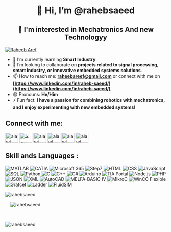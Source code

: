 <h1 align="center">👋 Hi, I’m @rahebsaeed</h1>
<h2 align="center">👀 I'm interested in Mechatronics And new Technologyy</h2>
<p align="left"> <a href="https://twitter.com/" target="blank"><img src="https://img.shields.io/twitter/follow/:RaheebAref" alt="Raheeb Aref" /></a> </p>

- 🌱 I’m currently learning **Smart Industry**.
- 💞️ I’m looking to collaborate on **projects related to signal processing, smart industry, or innovative embedded systems solutions**.
- 📫 How to reach me: **[raheebareef@gmail.com](mailto:raheebareef@gmail.com)** or connect with me on **[https://www.linkedin.com/in/raheb-saeed/](https://www.linkedin.com/in/raheb-saeed/)**.
- 😄 Pronouns: **He/Him**
- ⚡ Fun fact: **I have a passion for combining robotics with mechatronics, and I enjoy experimenting with new embedded systems!**


<h2 align="left">Connect with me:</h2>
<p align="left">
<a href="https://www.linkedin.com/in/raheb-saeed/" target="blank"><img align="center" src="https://raw.githubusercontent.com/rahuldkjain/github-profile-readme-generator/master/src/images/icons/Social/linked-in-alt.svg" alt="alawi masfar" height="30" width="40" /></a>
<a href="https://www.facebook.com/raheeb.almikhlafy" target="blank"><img align="center" src="https://raw.githubusercontent.com/rahuldkjain/github-profile-readme-generator/master/src/images/icons/Social/facebook.svg" alt="علوي بن أحمد" height="30" width="40" /></a>
<a href="https://www.instagram.com/raheeb_aref/" target="blank"><img align="center" src="https://raw.githubusercontent.com/rahuldkjain/github-profile-readme-generator/master/src/images/icons/Social/instagram.svg" alt="alawi masfar" height="30" width="40" /></a>
<a href="https://twitter.com/RaheebAref" target="blank"><img align="center" src="https://support-assets.githubassets.com/packs/static/app/assets/images/footer/twitter-0f757c30303936ee3905.svg" alt="alawi masfar" height="30" width="40" /></a>
<a href="https://www.researchgate.net/profile/Raheb-Saeed-2" target="blank"><img align="center" src="https://c5.rgstatic.net/m/42199702882742/images/favicon/favicon-32x32.png" alt="alawi masfar" height="30" width="40" /></a>
<a href="https://orcid.org/0009-0005-5613-8767" target="blank"><img align="center" src="https://orcid.org/assets/vectors/orcid.logo.icon.svg" alt="alawi masfar" height="30" width="40" /></a>
</p>

<h2 align="left">Skill ands Languages :</h2>
<p>
   <img src="https://img.shields.io/badge/MATLAB-F5B701?style=flat&logo=matlab&logoColor=black" alt="MATLAB" />
   <img src="https://img.shields.io/badge/CATIA-5D5D5D?style=flat&logo=catia&logoColor=white" alt="CATIA" />
  <img src="https://img.shields.io/badge/Microsoft%20365-0078D4?style=flat&logo=microsoft&logoColor=white" alt="Microsoft 365" />
  <img src="https://img.shields.io/badge/Step7-00A3E0?style=flat&logo=siemens&logoColor=white" alt="Step7" />
<img src="https://img.shields.io/badge/HTML-E34F26?style=flat&logo=html5&logoColor=white" alt="HTML" />
  <img src="https://img.shields.io/badge/CSS-1572B6?style=flat&logo=css3&logoColor=white" alt="CSS" />
  <img src="https://img.shields.io/badge/JavaScript-F7DF1C?style=flat&logo=javascript&logoColor=black" alt="JavaScript" />
  <img src="https://img.shields.io/badge/SQL-003B57?style=flat&logo=sql&logoColor=white" alt="SQL" />
  <img src="https://img.shields.io/badge/Python-3776AB?style=flat&logo=python&logoColor=white" alt="Python" />
  <img src="https://img.shields.io/badge/C-00599C?style=flat&logo=c&logoColor=white" alt="C" />
  <img src="https://img.shields.io/badge/C%2B%2B-00599C?style=flat&logo=c%2B%2B&logoColor=white" alt="C++" />
  <img src="https://img.shields.io/badge/C%23-239120?style=flat&logo=c-sharp&logoColor=white" alt="C#" />
  <img src="https://img.shields.io/badge/Arduino-00979D?style=flat&logo=arduino&logoColor=white" alt="Arduino" />
  <img src="https://img.shields.io/badge/TIA%20Portal-000000?style=flat&logo=siemens&logoColor=white" alt="TIA Portal" />
  <img src="https://img.shields.io/badge/Node.js-8CC84C?style=flat&logo=node.js&logoColor=white" alt="Node.js" />
  <img src="https://img.shields.io/badge/PHP-777BB4?style=flat&logo=php&logoColor=white" alt="PHP" />
  <img src="https://img.shields.io/badge/JSON-000000?style=flat&logo=json&logoColor=white" alt="JSON" />
  <img src="https://img.shields.io/badge/XML-000000?style=flat&logo=xml&logoColor=white" alt="XML" />
  <img src="https://img.shields.io/badge/AutoCAD-%23D81D4A?style=flat&logo=autocad&logoColor=white" alt="AutoCAD" />
  <img src="https://img.shields.io/badge/MELFA-BASIC%20IV-0078D4?style=flat&logo=siemens&logoColor=white" alt="MELFA-BASIC IV" />
  <img src="https://img.shields.io/badge/MikroC-000000?style=flat&logo=c&logoColor=white" alt="MikroC" />
  <img src="https://img.shields.io/badge/WinCC%20Flexible-000000?style=flat&logo=siemens&logoColor=white" alt="WinCC Flexible" />
  <img src="https://img.shields.io/badge/Grafcet-FF5733?style=flat&logo=automation&logoColor=white" alt="Grafcet" />
  <img src="https://img.shields.io/badge/Ladder-0066CC?style=flat&logo=automation&logoColor=white" alt="Ladder" />
  <img src="https://img.shields.io/badge/FluidSIM-0078D4?style=flat&logo=siemens&logoColor=white" alt="FluidSIM" />
</p>


<p><img align="left" src="https://github-readme-stats.vercel.app/api?username=rahebsaeed&show_icons=true&locale=en" alt="rahebsaeed" /></p>&nbsp&nbsp&nbsp&nbsp&nbsp&nbsp&nbsp&nbsp&nbsp&nbsp
<p>&nbsp&nbsp&nbsp&nbsp<img align="center" src="https://github-readme-stats.vercel.app/api/top-langs?username=rahebsaeed&show_icons=true&locale=en&layout=compact" alt="rahebsaeed" /></p><br/>
<p>&nbsp&nbsp&nbsp&nbsp&nbsp&nbsp&nbsp&nbsp&nbsp&nbsp&nbsp&nbsp&nbsp&nbsp&nbsp&nbsp&nbsp&nbsp&nbsp&nbsp<img align="left" src="https://github-readme-streak-stats.herokuapp.com/?user=rahebsaeed&" alt="rahebsaeed" /></p>

